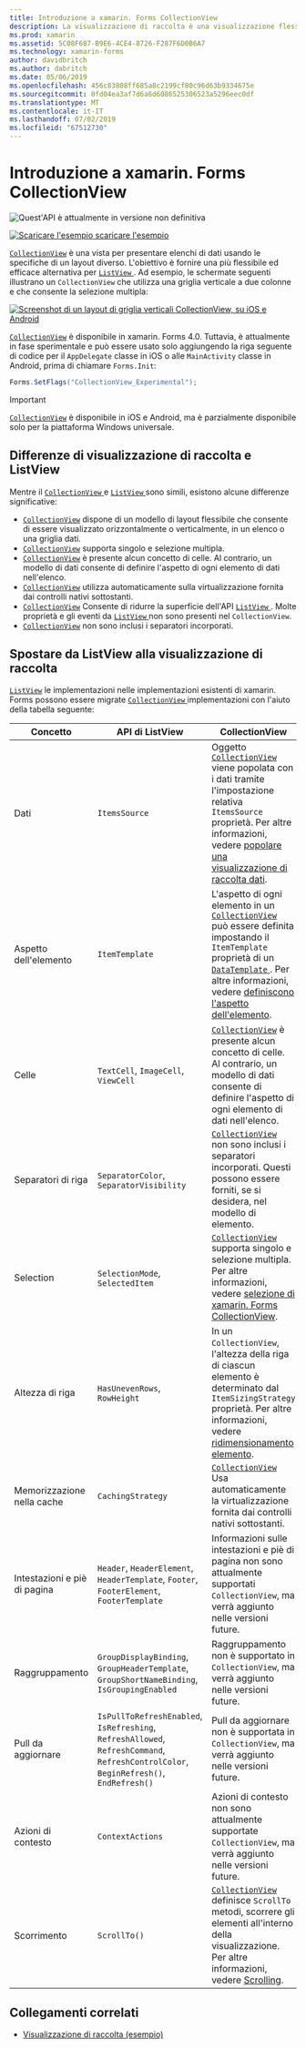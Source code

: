 ```yaml
---
title: Introduzione a xamarin. Forms CollectionView
description: La visualizzazione di raccolta è una visualizzazione flessibile ed efficiente per presentare elenchi di dati usando le specifiche di un layout diverso.
ms.prod: xamarin
ms.assetid: 5C08F687-B9E6-4CE4-8726-F287F6D0B6A7
ms.technology: xamarin-forms
author: davidbritch
ms.author: dabritch
ms.date: 05/06/2019
ms.openlocfilehash: 456c83808ff685a8c2199cf80c96d63b9334675e
ms.sourcegitcommit: 0fd04ea3af7d6a6d6086525306523a5296eec0df
ms.translationtype: MT
ms.contentlocale: it-IT
ms.lasthandoff: 07/02/2019
ms.locfileid: "67512730"
---
```

# <a name="xamarinforms-collectionview-introduction"></a>Introduzione a xamarin. Forms CollectionView

![](~/media/shared/preview.png "Quest'API è attualmente in versione non definitiva")

[![Scaricare l'esempio](~/media/shared/download.png) scaricare l'esempio](https://github.com/xamarin/xamarin-forms-samples/tree/master/UserInterface/CollectionViewDemos/)

[`CollectionView`](xref:Xamarin.Forms.CollectionView) è una vista per presentare elenchi di dati usando le specifiche di un layout diverso. L'obiettivo è fornire una più flessibile ed efficace alternativa per [ `ListView` ](xref:Xamarin.Forms.ListView). Ad esempio, le schermate seguenti illustrano un `CollectionView` che utilizza una griglia verticale a due colonne e che consente la selezione multipla:

[![Screenshot di un layout di griglia verticali CollectionView, su iOS e Android](introduction-images/verticalgrid-multipleselection.png "layout di griglia verticali CollectionView con selezione multipla")](introduction-images/verticalgrid-multipleselection-large.png#lightbox "layout di griglia verticali CollectionView con selezione multipla")

[`CollectionView`](xref:Xamarin.Forms.CollectionView) è disponibile in xamarin. Forms 4.0. Tuttavia, è attualmente in fase sperimentale e può essere usato solo aggiungendo la riga seguente di codice per il `AppDelegate` classe in iOS o alle `MainActivity` classe in Android, prima di chiamare `Forms.Init`:

```csharp
Forms.SetFlags("CollectionView_Experimental");
```

> [!IMPORTANT]
> [`CollectionView`](xref:Xamarin.Forms.CollectionView) è disponibile in iOS e Android, ma è parzialmente disponibile solo per la piattaforma Windows universale.

## <a name="collectionview-and-listview-differences"></a>Differenze di visualizzazione di raccolta e ListView

Mentre il [ `CollectionView` ](xref:Xamarin.Forms.CollectionView) e [ `ListView` ](xref:Xamarin.Forms.ListView) sono simili, esistono alcune differenze significative:

- [`CollectionView`](xref:Xamarin.Forms.CollectionView) dispone di un modello di layout flessibile che consente di essere visualizzato orizzontalmente o verticalmente, in un elenco o una griglia dati.
- [`CollectionView`](xref:Xamarin.Forms.CollectionView) supporta singolo e selezione multipla.
- [`CollectionView`](xref:Xamarin.Forms.CollectionView) è presente alcun concetto di celle. Al contrario, un modello di dati consente di definire l'aspetto di ogni elemento di dati nell'elenco.
- [`CollectionView`](xref:Xamarin.Forms.CollectionView) utilizza automaticamente sulla virtualizzazione fornita dai controlli nativi sottostanti.
- [`CollectionView`](xref:Xamarin.Forms.CollectionView) Consente di ridurre la superficie dell'API [ `ListView` ](xref:Xamarin.Forms.ListView). Molte proprietà e gli eventi da [ `ListView` ](xref:Xamarin.Forms.ListView) non sono presenti nel `CollectionView`.
- [`CollectionView`](xref:Xamarin.Forms.CollectionView) non sono inclusi i separatori incorporati.

## <a name="move-from-listview-to-collectionview"></a>Spostare da ListView alla visualizzazione di raccolta

[`ListView`](xref:Xamarin.Forms.ListView) le implementazioni nelle implementazioni esistenti di xamarin. Forms possono essere migrate [ `CollectionView` ](xref:Xamarin.Forms.CollectionView) implementazioni con l'aiuto della tabella seguente:

| Concetto | API di ListView | CollectionView |
|---|---|---|
| Dati | `ItemsSource` | Oggetto [ `CollectionView` ](xref:Xamarin.Forms.CollectionView) viene popolata con i dati tramite l'impostazione relativa `ItemsSource` proprietà. Per altre informazioni, vedere [popolare una visualizzazione di raccolta dati](populate-data.md#populate-a-collectionview-with-data). |
| Aspetto dell'elemento | `ItemTemplate` | L'aspetto di ogni elemento in un [ `CollectionView` ](xref:Xamarin.Forms.CollectionView) può essere definita impostando il `ItemTemplate` proprietà di un [ `DataTemplate` ](xref:Xamarin.Forms.DataTemplate). Per altre informazioni, vedere [definiscono l'aspetto dell'elemento](populate-data.md#define-item-appearance). |
| Celle | `TextCell`, `ImageCell`, `ViewCell` | [`CollectionView`](xref:Xamarin.Forms.CollectionView) è presente alcun concetto di celle. Al contrario, un modello di dati consente di definire l'aspetto di ogni elemento di dati nell'elenco. |
| Separatori di riga | `SeparatorColor`, `SeparatorVisibility` | [`CollectionView`](xref:Xamarin.Forms.CollectionView) non sono inclusi i separatori incorporati. Questi possono essere forniti, se si desidera, nel modello di elemento. |
| Selection | `SelectionMode`, `SelectedItem` | [`CollectionView`](xref:Xamarin.Forms.CollectionView) supporta singolo e selezione multipla. Per altre informazioni, vedere [selezione di xamarin. Forms CollectionView](selection.md). |
| Altezza di riga | `HasUnevenRows`, `RowHeight` | In un `CollectionView`, l'altezza della riga di ciascun elemento è determinato dal `ItemSizingStrategy` proprietà. Per altre informazioni, vedere [ridimensionamento elemento](layout.md#item-sizing).|
| Memorizzazione nella cache | `CachingStrategy` | [`CollectionView`](xref:Xamarin.Forms.CollectionView) Usa automaticamente la virtualizzazione fornita dai controlli nativi sottostanti. |
| Intestazioni e piè di pagina | `Header`, `HeaderElement`, `HeaderTemplate`, `Footer`, `FooterElement`, `FooterTemplate` | Informazioni sulle intestazioni e piè di pagina non sono attualmente supportati `CollectionView`, ma verrà aggiunto nelle versioni future.|
| Raggruppamento | `GroupDisplayBinding`, `GroupHeaderTemplate`, `GroupShortNameBinding`, `IsGroupingEnabled` | Raggruppamento non è supportato in `CollectionView`, ma verrà aggiunto nelle versioni future. |
| Pull da aggiornare | `IsPullToRefreshEnabled`, `IsRefreshing`, `RefreshAllowed`, `RefreshCommand`, `RefreshControlColor`, `BeginRefresh()`, `EndRefresh()` | Pull da aggiornare non è supportata in `CollectionView`, ma verrà aggiunto nelle versioni future. |
| Azioni di contesto | `ContextActions` | Azioni di contesto non sono attualmente supportate `CollectionView`, ma verrà aggiunto nelle versioni future. |
| Scorrimento | `ScrollTo()` | [`CollectionView`](xref:Xamarin.Forms.CollectionView) definisce `ScrollTo` metodi, scorrere gli elementi all'interno della visualizzazione. Per altre informazioni, vedere [Scrolling](scrolling.md). |

## <a name="related-links"></a>Collegamenti correlati

- [Visualizzazione di raccolta (esempio)](https://github.com/xamarin/xamarin-forms-samples/tree/master/UserInterface/CollectionViewDemos/)
